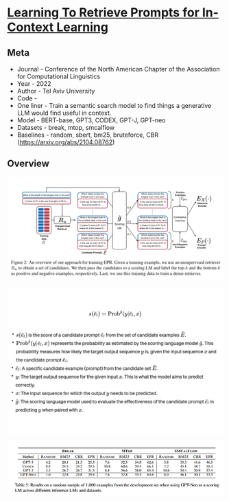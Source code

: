 # [Learning To Retrieve Prompts for In-Context Learning](https://aclanthology.org/2022.naacl-main.191.pdf)

## Meta

* Journal - Conference of the North American Chapter of the Association for Computational Linguistics
* Year - 2022
* Author - Tel Aviv University
* Code - 
* One liner - Train a semantic search model to find things a generative LLM would find useful in context.
* Model - BERT-base, GPT3, CODEX, GPT-J, GPT-neo
* Datasets - break, mtop, smcalflow
* Baselines - random, sbert, bm25, bruteforce, CBR (https://arxiv.org/abs/2104.08762)

## Overview

![Overview diagram](epr_diagram.png)

![Formulation](epr_formula.png)

![Formulation](epr_results.png)
